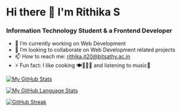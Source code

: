 # Hi there 👋 I'm Rithika S

### Information Technology Student & a Frontend Developer

- 🔭 I’m currently working on Web Development
- 👯 I’m looking to collaborate on Web Development related projects
- 📫 How to reach me: rithika.it20@bitsathy.ac.in
- ⚡ Fun fact: I like cooking 🍽👩🏻‍🍳 and listening to music🎵



[![My GitHub Stats](https://github-readme-stats.vercel.app/api/?username=rithikasingaravelan&count_private=true&theme=tokyonight&showicons=true)]()

[![My GitHub Language Stats](https://github-readme-stats.vercel.app/api/top-langs/?username=rithikasingaravelan&langs_count=5&theme=tokyonight)]()

[![GitHub Streak](https://github-readme-streak-stats.herokuapp.com/?user=rithikasingaravelan&theme=dark)](https://git.io/streak-stats)


